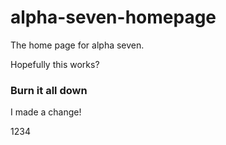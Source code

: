 # alpha-seven-homepage

The home page for alpha seven.

Hopefully this works?

### Burn it all down

I made a change!

1234
